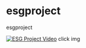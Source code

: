 # esgproject
esgproject
  

[![ESG Project Video](https://postfiles.pstatic.net/MjAyMjAzMDZfMTQ5/MDAxNjQ2NTcyMjU1MzUx.T1J1-MV8BzNFyOOoNXi8GkMtjKFQ27JaGVirY8gBHPsg.TDIW8fge5Ag9k4BItB48YGs_ubCZWTskkm31A84KaIkg.PNG.jeongiun/image.png?type=w773)](https://youtu.be/PHkqtazvXfQ)
click img
